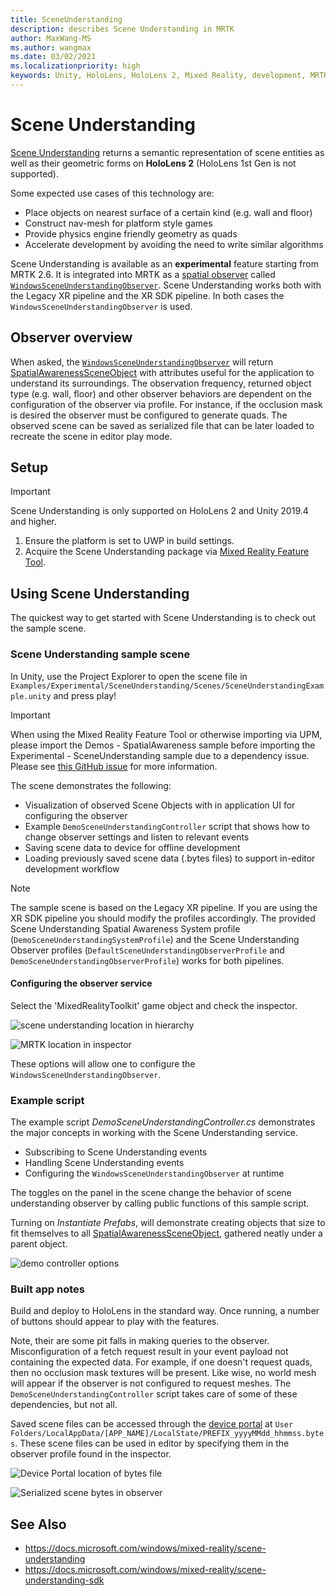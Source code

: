 ```yaml
---
title: SceneUnderstanding
description: describes Scene Understanding in MRTK
author: MaxWang-MS
ms.author: wangmax
ms.date: 03/02/2021
ms.localizationpriority: high
keywords: Unity, HoloLens, HoloLens 2, Mixed Reality, development, MRTK, Scene Understanding
---
```


# Scene Understanding

[Scene Understanding](https://docs.microsoft.com/windows/mixed-reality/scene-understanding) returns a semantic representation of scene entities as well as their geometric forms on __HoloLens 2__ (HoloLens 1st Gen is not supported).

Some expected use cases of this technology are:
* Place objects on nearest surface of a certain kind (e.g. wall and floor)
* Construct nav-mesh for platform style games
* Provide physics engine friendly geometry as quads
* Accelerate development by avoiding the need to write similar algorithms

Scene Understanding is available as an __experimental__ feature starting from MRTK 2.6. It is integrated into MRTK as a [spatial observer](spatial-awareness-getting-started.md#register-observers) called [`WindowsSceneUnderstandingObserver`](xref:Microsoft.MixedReality.Toolkit.WindowsSceneUnderstanding.Experimental.WindowsSceneUnderstandingObserver). Scene Understanding works both with the Legacy XR pipeline and the XR SDK pipeline. In both cases the `WindowsSceneUnderstandingObserver` is used.

## Observer overview

When asked, the [`WindowsSceneUnderstandingObserver`](xref:Microsoft.MixedReality.Toolkit.WindowsSceneUnderstanding.Experimental.WindowsSceneUnderstandingObserver) will return [SpatialAwarenessSceneObject](xref:Microsoft.MixedReality.Toolkit.Experimental.SpatialAwareness.SpatialAwarenessSceneObject) with attributes useful for the application to understand its surroundings. The observation frequency, returned object type (e.g. wall, floor) and other observer behaviors are dependent on the configuration of the observer via profile. For instance, if the occlusion mask is desired the observer must be configured to generate quads. The observed scene can be saved as serialized file that can be later loaded to recreate the scene in editor play mode.

## Setup

> [!IMPORTANT]
> Scene Understanding is only supported on HoloLens 2 and Unity 2019.4 and higher.

1. Ensure the platform is set to UWP in build settings.
1. Acquire the Scene Understanding package via [Mixed Reality Feature Tool](https://aka.ms/MRFeatureTool).

## Using Scene Understanding

The quickest way to get started with Scene Understanding is to check out the sample scene.

### Scene Understanding sample scene

In Unity, use the Project Explorer to open the scene file in `Examples/Experimental/SceneUnderstanding/Scenes/SceneUnderstandingExample.unity` and press play!

> [!IMPORTANT]
> When using the Mixed Reality Feature Tool or otherwise importing via UPM, please import the Demos - SpatialAwareness sample before importing the Experimental - SceneUnderstanding sample due to a dependency issue. Please see [this GitHub issue](https://github.com/microsoft/MixedRealityToolkit-Unity/issues/9431) for more information.

The scene demonstrates the following:

* Visualization of observed Scene Objects with in application UI for configuring the observer
* Example `DemoSceneUnderstandingController` script that shows how to change observer settings and listen to relevant events
* Saving scene data to device for offline development
* Loading previously saved scene data (.bytes files) to support in-editor development workflow

> [!NOTE] 
> The sample scene is based on the Legacy XR pipeline. If you are using the XR SDK pipeline you should modify the profiles accordingly. The provided Scene Understanding Spatial Awareness System profile (`DemoSceneUnderstandingSystemProfile`) and the Scene Understanding Observer profiles (`DefaultSceneUnderstandingObserverProfile` and `DemoSceneUnderstandingObserverProfile`) works for both pipelines.

#### Configuring the observer service

Select the 'MixedRealityToolkit' game object and check the inspector.

![scene understanding location in hierarchy](../images/spatial-awareness/MRTKHierarchy.png)

![MRTK location in inspector](../images/spatial-awareness/MRTKLocation.png)

These options will allow one to configure the `WindowsSceneUnderstandingObserver`.

### Example script

The example script _DemoSceneUnderstandingController.cs_ demonstrates the major concepts in working with the Scene Understanding service.

* Subscribing to Scene Understanding events
* Handling Scene Understanding events
* Configuring the `WindowsSceneUnderstandingObserver` at runtime

The toggles on the panel in the scene change the behavior of scene understanding observer by calling public functions of this sample script.

Turning on *Instantiate Prefabs*, will demonstrate creating objects that size to fit themselves to all [SpatialAwarenessSceneObject](xref:Microsoft.MixedReality.Toolkit.Experimental.SpatialAwareness.SpatialAwarenessSceneObject), gathered neatly under a parent object.

![demo controller options](../images/spatial-awareness/Controller.png)

### Built app notes

Build and deploy to HoloLens in the standard way. Once running, a number of buttons should appear to play with the features.

Note, their are some pit falls in making queries to the observer. Misconfiguration of a fetch request result in your event payload not containing the expected data. For example, if one doesn't request quads, then no occlusion mask textures will be present. Like wise, no world mesh will appear if the observer is not configured to request meshes. The `DemoSceneUnderstandingController` script takes care of some of these dependencies, but not all.

Saved scene files can be accessed through the [device portal](https://docs.microsoft.com/windows/mixed-reality/using-the-windows-device-portal) at `User Folders/LocalAppData/[APP_NAME]/LocalState/PREFIX_yyyyMMdd_hhmmss.bytes`. These scene files can be used in editor by specifying them in the observer profile found in the inspector.

![Device Portal location of bytes file](../images/spatial-awareness/BytesInDevicePortal.png)

![Serialized scene bytes in observer](../images/spatial-awareness/BytesLocationInObserver.png)

## See Also

* https://docs.microsoft.com/windows/mixed-reality/scene-understanding
* https://docs.microsoft.com/windows/mixed-reality/scene-understanding-sdk
